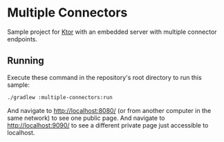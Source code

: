 # Multiple Connectors

Sample project for [Ktor](https://ktor.io) with an embedded server with multiple connector endpoints. 

## Running

Execute these command in the repository's root directory to run this sample:

```bash
./gradlew :multiple-connectors:run
```

And navigate to [http://localhost:8080/](http://localhost:8080/) (or from another computer in the same network) to see one public page.
And navigate to [http://localhost:9090/](http://localhost:9090/) to see a different private page just accessible to localhost.
